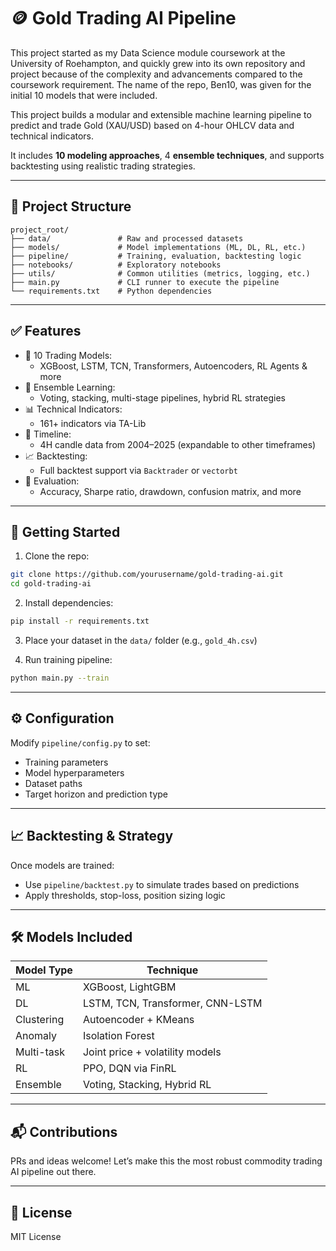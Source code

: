 # 🪙 Gold Trading AI Pipeline

This project started as my Data Science module coursework at the University of Roehampton, and quickly grew into its own repository and project because of the complexity and advancements compared to the coursework requirement. The name of the repo, Ben10, was given for the initial 10 models that were included.

This project builds a modular and extensible machine learning pipeline to predict and trade Gold (XAU/USD) based on 4-hour OHLCV data and technical indicators.

It includes **10 modeling approaches**, 4 **ensemble techniques**, and supports backtesting using realistic trading strategies.

---

## 📁 Project Structure

```
project_root/
├── data/               # Raw and processed datasets
├── models/             # Model implementations (ML, DL, RL, etc.)
├── pipeline/           # Training, evaluation, backtesting logic
├── notebooks/          # Exploratory notebooks
├── utils/              # Common utilities (metrics, logging, etc.)
├── main.py             # CLI runner to execute the pipeline
└── requirements.txt    # Python dependencies
```

---

## ✅ Features

- 🧠 10 Trading Models:
  - XGBoost, LSTM, TCN, Transformers, Autoencoders, RL Agents & more
- 🔀 Ensemble Learning:
  - Voting, stacking, multi-stage pipelines, hybrid RL strategies
- 📊 Technical Indicators:
  - 161+ indicators via TA-Lib
- 📅 Timeline:
  - 4H candle data from 2004–2025 (expandable to other timeframes)
- 📈 Backtesting:
  - Full backtest support via `Backtrader` or `vectorbt`
- 🔬 Evaluation:
  - Accuracy, Sharpe ratio, drawdown, confusion matrix, and more

---

## 🚀 Getting Started

1. Clone the repo:

```bash
git clone https://github.com/yourusername/gold-trading-ai.git
cd gold-trading-ai
```

2. Install dependencies:

```bash
pip install -r requirements.txt
```

3. Place your dataset in the `data/` folder (e.g., `gold_4h.csv`)

4. Run training pipeline:

```bash
python main.py --train
```

---

## ⚙️ Configuration

Modify `pipeline/config.py` to set:
- Training parameters
- Model hyperparameters
- Dataset paths
- Target horizon and prediction type

---

## 📈 Backtesting & Strategy

Once models are trained:
- Use `pipeline/backtest.py` to simulate trades based on predictions
- Apply thresholds, stop-loss, position sizing logic

---

## 🛠️ Models Included

| Model Type     | Technique                      |
|----------------|--------------------------------|
| ML             | XGBoost, LightGBM              |
| DL             | LSTM, TCN, Transformer, CNN-LSTM |
| Clustering     | Autoencoder + KMeans           |
| Anomaly        | Isolation Forest               |
| Multi-task     | Joint price + volatility models|
| RL             | PPO, DQN via FinRL             |
| Ensemble       | Voting, Stacking, Hybrid RL    |

---

## 📬 Contributions

PRs and ideas welcome! Let’s make this the most robust commodity trading AI pipeline out there.

---

## 📜 License

MIT License
